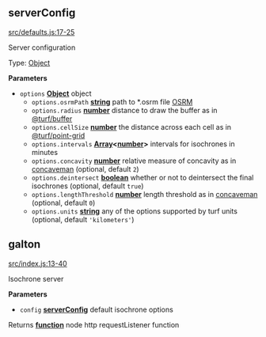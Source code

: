 <!-- Generated by documentation.js. Update this documentation by updating the source code. -->

## serverConfig

[src/defaults.js:17-25](https://github.com/urbica/galton/blob/2c38fda60f6fdc57c5ecf45c5c846d4c0f586a48/src/defaults.js#L17-L25 "Source code on GitHub")

Server configuration

Type: [Object](https://developer.mozilla.org/docs/Web/JavaScript/Reference/Global_Objects/Object)

**Parameters**

-   `options` **[Object](https://developer.mozilla.org/docs/Web/JavaScript/Reference/Global_Objects/Object)** object
    -   `options.osrmPath` **[string](https://developer.mozilla.org/docs/Web/JavaScript/Reference/Global_Objects/String)** path to \*.osrm file [OSRM](https://github.com/Project-OSRM/osrm-backend)
    -   `options.radius` **[number](https://developer.mozilla.org/docs/Web/JavaScript/Reference/Global_Objects/Number)** distance to draw the buffer as in
        [@turf/buffer](https://github.com/Turfjs/turf/tree/master/packages/turf-buffer)
    -   `options.cellSize` **[number](https://developer.mozilla.org/docs/Web/JavaScript/Reference/Global_Objects/Number)** the distance across each cell as in
        [@turf/point-grid](https://github.com/Turfjs/turf/tree/master/packages/turf-point-grid)
    -   `options.intervals` **[Array](https://developer.mozilla.org/docs/Web/JavaScript/Reference/Global_Objects/Array)&lt;[number](https://developer.mozilla.org/docs/Web/JavaScript/Reference/Global_Objects/Number)>** intervals for isochrones in minutes
    -   `options.concavity` **[number](https://developer.mozilla.org/docs/Web/JavaScript/Reference/Global_Objects/Number)** relative measure of concavity as in [concaveman](https://github.com/mapbox/concaveman) (optional, default `2`)
    -   `options.deintersect` **[boolean](https://developer.mozilla.org/docs/Web/JavaScript/Reference/Global_Objects/Boolean)** whether or not to deintersect the final isochrones (optional, default `true`)
    -   `options.lengthThreshold` **[number](https://developer.mozilla.org/docs/Web/JavaScript/Reference/Global_Objects/Number)** length threshold as in [concaveman](https://github.com/mapbox/concaveman) (optional, default `0`)
    -   `options.units` **[string](https://developer.mozilla.org/docs/Web/JavaScript/Reference/Global_Objects/String)** any of the options supported by turf units (optional, default `'kilometers'`)

## galton

[src/index.js:13-40](https://github.com/urbica/galton/blob/2c38fda60f6fdc57c5ecf45c5c846d4c0f586a48/src/index.js#L13-L40 "Source code on GitHub")

Isochrone server

**Parameters**

-   `config` **[serverConfig](#serverconfig)** default isochrone options

Returns **[function](https://developer.mozilla.org/docs/Web/JavaScript/Reference/Statements/function)** node http requestListener function
